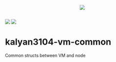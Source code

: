 <div style="text-align:center">
  <img src="https://github.com/kalyan3104/dme-go/blob/master/kalyan3104_logo_01.svg"></img>
</div>  

<br>

[![](https://img.shields.io/badge/made%20by-Kalyan3104%20Network-blue.svg?style=flat-square)](http://dme.com/)
[![](https://img.shields.io/badge/project-Kalyan3104%20Network%20Testnet-blue.svg?style=flat-square)](http://dme.com/)

# kalyan3104-vm-common
Common structs between VM and node
